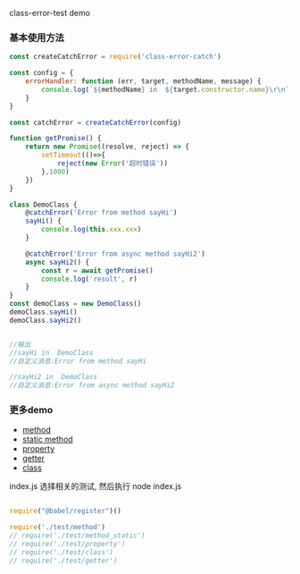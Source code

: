 class-error-test demo


### 基本使用方法
```js
const createCatchError = require('class-error-catch')

const config = {
    errorHandler: function (err, target, methodName, message) {
        console.log(`${methodName} in  ${target.constructor.name}\r\n`, `自定义消息:${message}\r\n`) //, `更多细节:${err.message} , ${err.stack}`)
    }
}

const catchError = createCatchError(config)

function getPromise() {
    return new Promise((resolve, reject) => {
        setTimeout(()=>{
            reject(new Error('超时错误'))
        },1000)
    })
}

class DemoClass {
    @catchError('Error from method sayHi')
    sayHi() {
        console.log(this.xxx.xxx)
    }

    @catchError('Error from async method sayHi2')
    async sayHi2() {
        const r = await getPromise()
        console.log('result', r)
    }
}
const demoClass = new DemoClass()
demoClass.sayHi()
demoClass.sayHi2()


//输出
//sayHi in  DemoClass
//自定义消息:Error from method sayHi

//sayHi2 in  DemoClass
//自定义消息:Error from async method sayHi2


```


### 更多demo
* [method](/test/method.js)
* [static method](/test/method_static.js)
* [property](/test/property.js)
* [getter](/test/getter.js)
* [class](/test/class.js)

index.js 选择相关的测试, 然后执行  node index.js
```js

require("@babel/register")()

require('./test/method')
// require('./test/method_static')
// require('./test/property')
// require('./test/class')
// require('./test/getter')

```